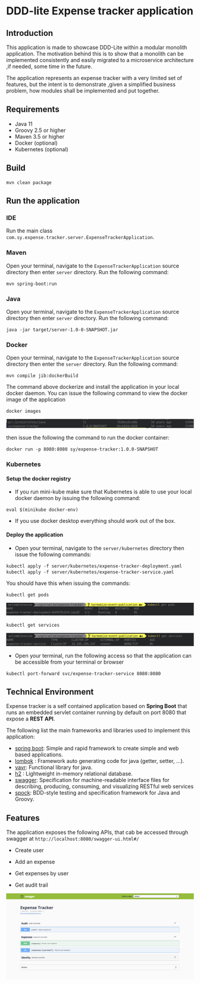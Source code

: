 # DDD-lite Expense tracker application 

## Introduction

This application is made to showcase DDD-Lite within a modular monolith application. The motivation
behind this is to show that a monolith can be implemented consistently and easily migrated to a
microservice architecture ,if needed, some time in the future.

The application represents an expense tracker with a very limited set of features, but the intent is
to demonstrate ,given a simplified business problem, how modules shall be implemented and put
together. 

## Requirements

* Java 11
* Groovy 2.5 or higher
* Maven 3.5 or higher
* Docker (optional)
* Kubernetes (optional)

## Build

```  
mvn clean package 
```

## Run the application

###  IDE

Run the main class `com.sy.expense.tracker.server.ExpenseTrackerApplication`.

###  Maven

Open your terminal, navigate to the `ExpenseTrackerApplication` source directory then enter
 `server` directory. Run the following command: 

```
mvn spring-boot:run
```

### Java

Open your terminal, navigate to the `ExpenseTrackerApplication` source directory then enter
`server` directory. Run the following command:  

```
java -jar target/server-1.0-0-SNAPSHOT.jar
```


### Docker

Open your terminal, navigate to the `ExpenseTrackerApplication` source directory then enter the
 `server` directory. Run the following command:
 
```
mvn compile jib:dockerBuild
```

The command above dockerize and install the application in your local docker daemon. You can
issue the following command to view the docker image of the application   

```
docker images
```

![Alt text](img/expense-tracker-docker-image.png  "Main Commands")

then issue the following the command to run the docker container:

```
docker run -p 8080:8080 sy/expense-tracker:1.0.0-SNAPSHOT
``` 

### Kubernetes

#### Setup the docker registry

* If you run mini-kube make sure that Kubernetes is able to use your local docker daemon by issuing
the following command:

```
eval $(minikube docker-env)
```

* If you use docker desktop everything should work out of the box.

#### Deploy the application

* Open your terminal, navigate to the `server/kubernetes` directory then issue the following
 commands:

```
kubectl apply -f server/kubernetes/expense-tracker-deployment.yaml
kubectl apply -f server/kubernetes/expense-tracker-service.yaml
```

You should have this when issuing the commands:

```
kubectl get pods
```

![Alt text](img/expense-tracker-deployment.png  "Main Commands")

```
kubectl get services
```

![Alt text](img/expense-tracker-service.png  "Main Commands")


* Open your terminal, run the following access so that the application can be accessible from your
terminal or browser

```
kubectl port-forward svc/expense-tracker-service 8080:8080
``` 

## Technical Environment

Expense tracker is a self contained application based on **Spring Boot** that runs an embedded
servlet container running by default on port 8080 that expose a **REST API**. 

The following list the main frameworks and libraries used to implement this application:

- [spring boot](https://spring.io/projects/spring-boot): Simple and rapid framework to create
 simple and web based applications.
- [lombok](https://projectlombok.org/) : Framework auto generating code for java (getter, setter, ...).
- [vavr](http://www.vavr.io): Functional library for java.
- [h2](https://www.h2database.com/html/main.html) : Lightweight in-memory relational database.
- [swagger](https://swagger.io/): Specification for machine-readable interface files for
describing, producing, consuming, and visualizing RESTful web services 
- [spock](https://github.com/spockframework/spock): BDD-style testing and specification framework for Java and Groovy.

## Features

The application exposes the following APIs, that cab be accessed through swagger at 
`http://localhost:8080/swagger-ui.html#/`

* Create user

* Add an expense

* Get expenses by user

* Get audit trail

 ![Alt text](img/expense-tracker-swagger.png  "Main Commands")
